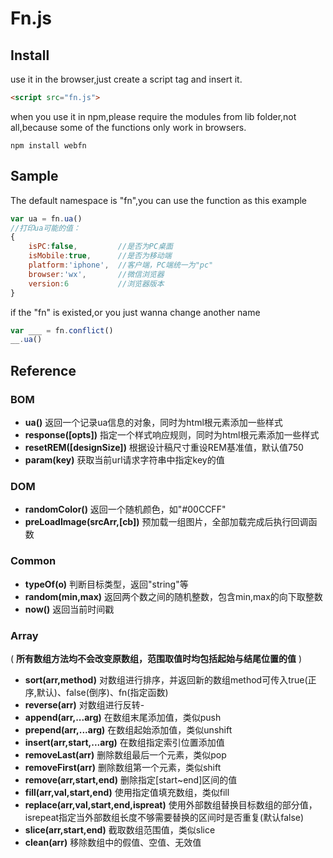# Fn.js

## Install 
use it in the browser,just create a script tag and insert it.
```html
<script src="fn.js">
```

when you use it in npm,please require the modules from lib folder,not all,because some of the functions only work in browsers.
```shell
npm install webfn
```

## Sample
The default namespace is "fn",you can use the function as this example
```javascript
var ua = fn.ua()
//打印ua可能的值：
{
    isPC:false,         //是否为PC桌面
    isMobile:true,      //是否为移动端
    platform:'iphone',  //客户端，PC端统一为"pc"
    browser:'wx',       //微信浏览器
    version:6           //浏览器版本
}
```
if the "fn" is existed,or you just wanna change another name
```javascript
var ___ = fn.conflict()
__.ua()
```

## Reference

### BOM 
+ **ua()** 返回一个记录ua信息的对象，同时为html根元素添加一些样式
+ **response([opts])** 指定一个样式响应规则，同时为html根元素添加一些样式
+ **resetREM([designSize])** 根据设计稿尺寸重设REM基准值，默认值750
+ **param(key)** 获取当前url请求字符串中指定key的值

### DOM
+ **randomColor()** 返回一个随机颜色，如"#00CCFF"
+ **preLoadImage(srcArr,[cb])** 预加载一组图片，全部加载完成后执行回调函数

### Common
+ **typeOf(o)** 判断目标类型，返回"string"等
+ **random(min,max)** 返回两个数之间的随机整数，包含min,max的向下取整数
+ **now()** 返回当前时间戳

### Array
( **所有数组方法均不会改变原数组，范围取值时均包括起始与结尾位置的值** )
+ **sort(arr,method)** 对数组进行排序，并返回新的数组method可传入true(正序,默认)、false(倒序)、fn(指定函数)
+ **reverse(arr)** 对数组进行反转-
+ **append(arr,...arg)** 在数组末尾添加值，类似push
+ **prepend(arr,...arg)** 在数组起始添加值，类似unshift
+ **insert(arr,start,...arg)** 在数组指定索引位置添加值
+ **removeLast(arr)** 删除数组最后一个元素，类似pop
+ **removeFirst(arr)** 删除数组第一个元素，类似shift
+ **remove(arr,start,end)** 删除指定[start~end]区间的值
+ **fill(arr,val,start,end)** 使用指定值填充数组，类似fill
+ **replace(arr,val,start,end,ispreat)** 使用外部数组替换目标数组的部分值，isrepeat指定当外部数组长度不够需要替换的区间时是否重复(默认false)
+ **slice(arr,start,end)** 截取数组范围值，类似slice
+ **clean(arr)** 移除数组中的假值、空值、无效值